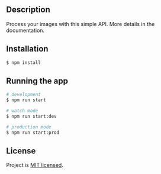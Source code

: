 ## Description

Process your images with this simple API. More details in the documentation.

## Installation

```bash
$ npm install
```

## Running the app

```bash
# development
$ npm run start

# watch mode
$ npm run start:dev

# production mode
$ npm run start:prod
```

## License

Project is [MIT licensed](LICENSE).
